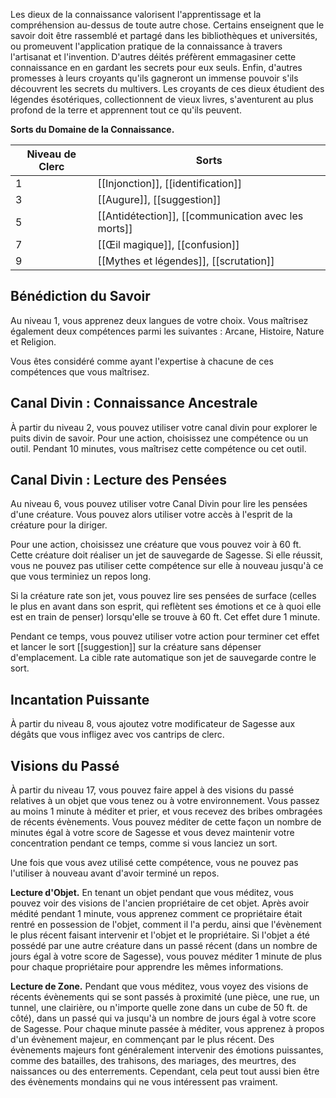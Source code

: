 Les dieux de la connaissance valorisent l'apprentissage et la compréhension au-dessus de toute autre chose. Certains enseignent que le savoir doit être rassemblé et partagé dans les bibliothèques et universités, ou promeuvent l'application pratique de la connaissance à travers l'artisanat et l'invention. D'autres déités préfèrent emmagasiner cette connaissance en en gardant les secrets pour eux seuls. Enfin, d'autres promesses à leurs croyants qu'ils gagneront un immense pouvoir s'ils découvrent les secrets du multivers. Les croyants de ces dieux étudient des légendes ésotériques, collectionnent de vieux livres, s'aventurent au plus profond de la terre et apprennent tout ce qu'ils peuvent.

**Sorts du Domaine de la Connaissance.**

| Niveau de Clerc | Sorts                                               |
| --------------- | --------------------------------------------------- |
| 1               | [[Injonction]], [[identification]]                  |
| 3               | [[Augure]], [[suggestion]]                          |
| 5               | [[Antidétection]], [[communication avec les morts]] |
| 7               | [[Œil magique]], [[confusion]]                      |
| 9               | [[Mythes et légendes]], [[scrutation]]              |
## Bénédiction du Savoir

Au niveau 1, vous apprenez deux langues de votre choix. Vous maîtrisez également deux compétences parmi les suivantes : Arcane, Histoire, Nature et Religion.

Vous êtes considéré comme ayant l'expertise à chacune de ces compétences que vous maîtrisez.

## Canal Divin : Connaissance Ancestrale

À partir du niveau 2, vous pouvez utiliser votre canal divin pour explorer le puits divin de savoir. Pour une action, choisissez une compétence ou un outil. Pendant 10 minutes, vous maîtrisez cette compétence ou cet outil.

## Canal Divin : Lecture des Pensées

Au niveau 6, vous pouvez utiliser votre Canal Divin pour lire les pensées d'une créature. Vous pouvez alors utiliser votre accès à l'esprit de la créature pour la diriger.

Pour une action, choisissez une créature que vous pouvez voir à 60 ft. Cette créature doit réaliser un jet de sauvegarde de Sagesse. Si elle réussit, vous ne pouvez pas utiliser cette compétence sur elle à nouveau jusqu'à ce que vous terminiez un repos long.

Si la créature rate son jet, vous pouvez lire ses pensées de surface (celles le plus en avant dans son esprit, qui reflètent ses émotions et ce à quoi elle est en train de penser) lorsqu'elle se trouve à 60 ft. Cet effet dure 1 minute.

Pendant ce temps, vous pouvez utiliser votre action pour terminer cet effet et lancer le sort [[suggestion]] sur la créature sans dépenser d'emplacement. La cible rate automatique son jet de sauvegarde contre le sort.

## Incantation Puissante

À partir du niveau 8, vous ajoutez votre modificateur de Sagesse aux dégâts que vous infligez avec vos cantrips de clerc.

## Visions du Passé

À partir du niveau 17, vous pouvez faire appel à des visions du passé relatives à un objet que vous tenez ou à votre environnement. Vous passez au moins 1 minute à méditer et prier, et vous recevez des bribes ombragées de récents évènements. Vous pouvez méditer de cette façon un nombre de minutes égal à votre score de Sagesse et vous devez maintenir votre concentration pendant ce temps, comme si vous lanciez un sort.

Une fois que vous avez utilisé cette compétence, vous ne pouvez pas l'utiliser à nouveau avant d'avoir terminé un repos.

**Lecture d'Objet.** En tenant un objet pendant que vous méditez, vous pouvez voir des visions de l'ancien propriétaire de cet objet. Après avoir médité pendant 1 minute, vous apprenez comment ce propriétaire était rentré en possession de l'objet, comment il l'a perdu, ainsi que l'évènement le plus récent faisant intervenir et l'objet et le propriétaire. Si l'objet a été possédé par une autre créature dans un passé récent (dans un nombre de jours égal à votre score de Sagesse), vous pouvez méditer 1 minute de plus pour chaque propriétaire pour apprendre les mêmes informations.

**Lecture de Zone.** Pendant que vous méditez, vous voyez des visions de récents évènements qui se sont passés à proximité (une pièce, une rue, un tunnel, une clairière, ou n'importe quelle zone dans un cube de 50 ft. de côté), dans un passé qui va jusqu'à un nombre de jours égal à votre score de Sagesse. Pour chaque minute passée à méditer, vous apprenez à propos d'un évènement majeur, en commençant par le plus récent. Des évènements majeurs font généralement intervenir des émotions puissantes, comme des batailles, des trahisons, des mariages, des meurtres, des naissances ou des enterrements. Cependant, cela peut tout aussi bien être des évènements mondains qui ne vous intéressent pas vraiment. 